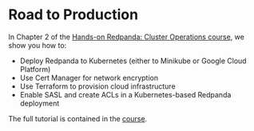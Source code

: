 # Road to Production
In Chapter 2 of the [Hands-on Redpanda: Cluster Operations course][course-link], we show you how to:


- Deploy Redpanda to Kubernetes (either to Minikube or Google Cloud Platform)
- Use Cert Manager for network encryption
- Use Terraform to provision cloud infrastructure
- Enable SASL and create ACLs in a Kubernetes-based Redpanda deployment

The full tutorial is contained in the [course][course-link].

[course-link]: https://university.redpanda.com/courses/hands-on-redpanda-cluster-operations
